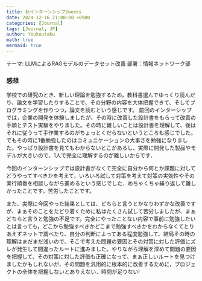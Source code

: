 ```yaml
---
title: 秋インターンシップ2weeks
date: 2024-12-16 21:00:00 +0900
categories: [Journal]
tags: [Journal, JP]
author: Youkoutaku
math: true
mermaid: true
---
```


テーマ: LLMによるRAGモデルのデータセット改善
部署：情報ネットワーク部

### 感想
学校での研究のとき、新しい理論を勉強するため，教科書選んでゆっくり読んだり、論文を学習したりすることで、その分野の内容を大体把握できて、そしてプログラミングを作りつつ，論文を読むという感じです。
前回のインターシップでは，企業の開発を体験しましたが、その時に改善した設計書をもらって改善の手順とテスト実験をやりました。その時に難しいことは設計書を理解して、後はそれに従うって手作業するのがちょっとくだらないというところも感じでした。でもその時に1番勉強したのはコミュニケーションの大事さを勉強になりました。やっぱり設計書を見てもわからないとこがあるし、実際に開発した製品やモデルが大きいので、1人で完全に理解するのが難しいからです．

今回のインターンシップでは設計書がなくて完全に自分から何とか課題に対してどうやってすべきかを考えて，いろいろ試して対策を考えて対策の実効性やその実行順番を相談しながら進めるという感じでした．めちゃくちゃ繰り返して難しかったことです。苦労したことです。

また、実際に今回やった結果としては、どちらと言うとかなりわずかな改善ですが、まぁそのことをたどり着くために私はたくさん試して苦労しましたが、まぁどちらと言うと勉強の不足です。完全にやったことない内容で事前に勉強したいとは言っても，どこから勉強すべきかどこまで勉強すべきかをわからなくてとりあえずネットで調べたり、自分の判断によってある程度勉強して、結局その時の理解はまだまだ浅いので、そこで考えた問題の要因とその対策に対した評価にズレが発生して間違ったルートに進みました。やりながら理解を深めて問題の要因を把握して、その対策に対した評価も正確になって、まぁ正しいルートを見つけましたかもしれないが，その問題を汎用的に根本的に改善するために，プロジェクトの全体を把握しないとありえない．時間が足りない!